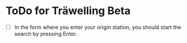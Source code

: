 # ToDo for Träwelling Beta

- [ ] In the form where you enter your origin station, you should start the search by pressing Enter.
